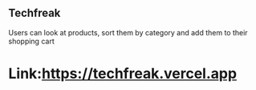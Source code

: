 ## Techfreak

Users can look at products, sort them by category and add them to their shopping cart

# Link:https://techfreak.vercel.app
